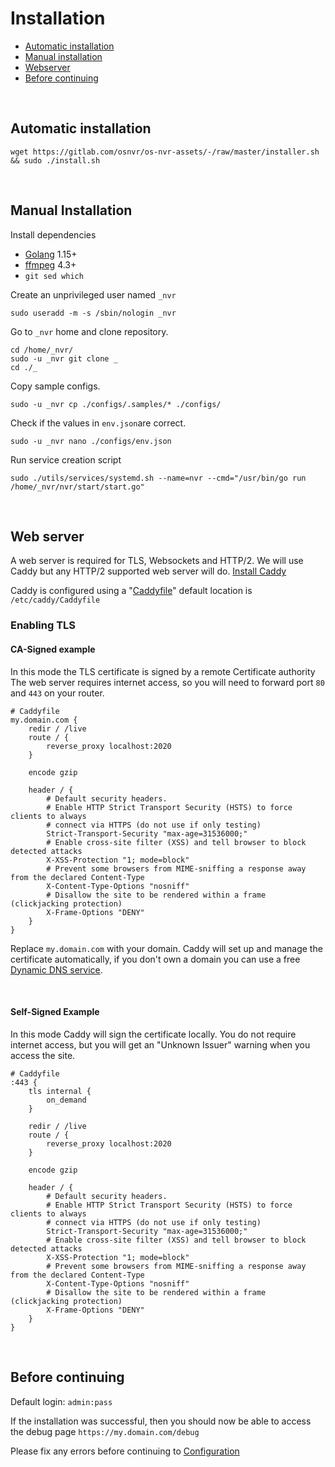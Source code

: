 # Installation

- [Automatic installation](#automatic-installation)
- [Manual installation](#manual-installation)
- [Webserver](#web-server)
- [Before continuing](#before-continuing)

<br>

## Automatic installation

    wget https://gitlab.com/osnvr/os-nvr-assets/-/raw/master/installer.sh && sudo ./install.sh

<br>

## Manual Installation

Install dependencies

- [Golang](https://golang.org/doc/install) 1.15+
- [ffmpeg](https://ffmpeg.org/download.html) 4.3+
- `git sed which`

Create an unprivileged user named `_nvr`

    sudo useradd -m -s /sbin/nologin _nvr

Go to `_nvr` home and clone repository.

    cd /home/_nvr/
    sudo -u _nvr git clone _
    cd ./_

Copy sample configs.

    sudo -u _nvr cp ./configs/.samples/* ./configs/

Check if the values in `env.json`are correct.

    sudo -u _nvr nano ./configs/env.json

Run service creation script

    sudo ./utils/services/systemd.sh --name=nvr --cmd="/usr/bin/go run /home/_nvr/nvr/start/start.go"

<br>

## Web server

A web server is required for TLS, Websockets and HTTP/2. We will use Caddy but any HTTP/2 supported web server will do. [Install Caddy](https://caddyserver.com/docs/install)

Caddy is configured using a "[Caddyfile](https://caddyserver.com/docs/caddyfile)" default location is `/etc/caddy/Caddyfile`

### Enabling TLS

#### CA-Signed example

In this mode the TLS certificate is signed by a remote Certificate authority
The web server requires internet access, so you will need to forward port `80` and `443` on your router.

```
# Caddyfile
my.domain.com {
	redir / /live
	route / {
		reverse_proxy localhost:2020
    }

    encode gzip

    header / {
		# Default security headers.
		# Enable HTTP Strict Transport Security (HSTS) to force clients to always
		# connect via HTTPS (do not use if only testing)
		Strict-Transport-Security "max-age=31536000;"
		# Enable cross-site filter (XSS) and tell browser to block detected attacks
		X-XSS-Protection "1; mode=block"
		# Prevent some browsers from MIME-sniffing a response away from the declared Content-Type
		X-Content-Type-Options "nosniff"
		# Disallow the site to be rendered within a frame (clickjacking protection)
		X-Frame-Options "DENY"
	}
}
```

Replace `my.domain.com` with your domain. Caddy will set up and manage the certificate automatically, if you don't own a domain you can use a free [Dynamic DNS service](https://www.comparitech.com/net-admin/dynamic-dns-providers/).

<br>

#### Self-Signed Example

In this mode Caddy will sign the certificate locally. You do not require internet access, but you will get an "Unknown Issuer" warning when you access the site.

```
# Caddyfile
:443 {
	tls internal {
		on_demand
	}

	redir / /live
	route / {
		reverse_proxy localhost:2020
    }

    encode gzip

    header / {
		# Default security headers.
		# Enable HTTP Strict Transport Security (HSTS) to force clients to always
		# connect via HTTPS (do not use if only testing)
		Strict-Transport-Security "max-age=31536000;"
		# Enable cross-site filter (XSS) and tell browser to block detected attacks
		X-XSS-Protection "1; mode=block"
		# Prevent some browsers from MIME-sniffing a response away from the declared Content-Type
		X-Content-Type-Options "nosniff"
		# Disallow the site to be rendered within a frame (clickjacking protection)
		X-Frame-Options "DENY"
	}
}
```

<br>

## Before continuing
Default login: `admin:pass`

If the installation was successful, then you should now be able to access the debug page `https://my.domain.com/debug` 


Please fix any errors before continuing to [Configuration](2_Configuration.md)
 
